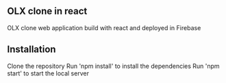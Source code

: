 ## OLX clone in react

OLX clone web application build with react and deployed in Firebase

## Installation

Clone the repository
Run 'npm install' to install the dependencies
Run 'npm start' to start the local server
